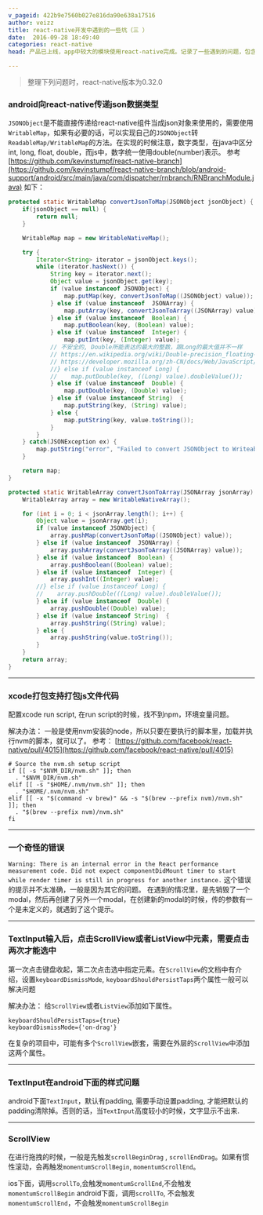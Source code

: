 ```yaml
---
v_pageid: 422b9e7560b027e816da90e638a17516
author: veizz
title: react-native开发中遇到的一些坑（三 ）
date:  2016-09-28 18:49:40
categories: react-native
head: 产品已上线，app中较大的模块使用react-native完成。记录了一些遇到的问题，包含android向react-native模块传递数据，android和ios下样式区别，等

---
```


> 整理下列问题时，react-native版本为0.32.0

### android向react-native传递json数据类型

`JSONObject`是不能直接传递给react-native组件当成json对象来使用的，需要使用`WritableMap`，如果有必要的话，可以实现自己的`JSONObject`转`ReadableMap/WritableMap`的方法。在实现的时候注意，数字类型，在java中区分int, long, float, double，而js中，数字统一使用double(number)表示。
参考[https://github.com/kevinstumpf/react-native-branch](https://github.com/kevinstumpf/react-native-branch/blob/android-support/android/src/main/java/com/dispatcher/rnbranch/RNBranchModule.java)
如下：

```java
protected static WritableMap convertJsonToMap(JSONObject jsonObject) {
    if(jsonObject == null) {
        return null;
    }

    WritableMap map = new WritableNativeMap();

    try {
        Iterator<String> iterator = jsonObject.keys();
        while (iterator.hasNext()) {
            String key = iterator.next();
            Object value = jsonObject.get(key);
            if (value instanceof JSONObject) {
                map.putMap(key, convertJsonToMap((JSONObject) value));
            } else if (value instanceof  JSONArray) {
                map.putArray(key, convertJsonToArray((JSONArray) value));
            } else if (value instanceof  Boolean) {
                map.putBoolean(key, (Boolean) value);
            } else if (value instanceof  Integer) {
                map.putInt(key, (Integer) value);
            // 不安全的, Double所能表达的最大的整数，跟Long的最大值并不一样
            // https://en.wikipedia.org/wiki/Double-precision_floating-point_format
            // https://developer.mozilla.org/zh-CN/docs/Web/JavaScript/Reference/Global_Objects/Number/MAX_SAFE_INTEGER
            //} else if (value instanceof Long) {
            //    map.putDouble(key, ((Long) value).doubleValue());
            } else if (value instanceof  Double) {
                map.putDouble(key, (Double) value);
            } else if (value instanceof String)  {
                map.putString(key, (String) value);
            } else {
                map.putString(key, value.toString());
            }
        }
    } catch(JSONException ex) {
        map.putString("error", "Failed to convert JSONObject to WriteableMap: " + ex.getMessage());
    }

    return map;
}

protected static WritableArray convertJsonToArray(JSONArray jsonArray) throws JSONException {
    WritableArray array = new WritableNativeArray();

    for (int i = 0; i < jsonArray.length(); i++) {
        Object value = jsonArray.get(i);
        if (value instanceof JSONObject) {
            array.pushMap(convertJsonToMap((JSONObject) value));
        } else if (value instanceof  JSONArray) {
            array.pushArray(convertJsonToArray((JSONArray) value));
        } else if (value instanceof  Boolean) {
            array.pushBoolean((Boolean) value);
        } else if (value instanceof  Integer) {
            array.pushInt((Integer) value);
        //} else if (value instanceof Long) {
        //    array.pushDouble(((Long) value).doubleValue());
        } else if (value instanceof  Double) {
            array.pushDouble((Double) value);
        } else if (value instanceof String)  {
            array.pushString((String) value);
        } else {
            array.pushString(value.toString());
        }
    }
    return array;
}
```

- - -

### xcode打包支持打包js文件代码

配置xcode run script, 在run script的时候，找不到npm，环境变量问题。

解决办法：
一般是使用nvm安装的node，所以只要在要执行的脚本里，加载并执行nvm的脚本，就可以了。
参考： [https://github.com/facebook/react-native/pull/4015](https://github.com/facebook/react-native/pull/4015)

```shell
# Source the nvm.sh setup script
if [[ -s "$NVM_DIR/nvm.sh" ]]; then
  . "$NVM_DIR/nvm.sh"
elif [[ -s "$HOME/.nvm/nvm.sh" ]]; then
  . "$HOME/.nvm/nvm.sh"
elif [[ -x "$(command -v brew)" && -s "$(brew --prefix nvm)/nvm.sh" ]]; then
  . "$(brew --prefix nvm)/nvm.sh"
fi
```

- - -

### 一个奇怪的错误

`Warning: There is an internal error in the React performance measurement code. Did not expect componentDidMount timer to start while render timer is still in progress for another instance.`
这个错误的提示并不太准确，一般是因为其它的问题。
在遇到的情况里，是先销毁了一个modal，然后再创建了另外一个modal，在创建新的modal的时候，传的参数有一个是未定义的，就遇到了这个提示。

- - -

### TextInput输入后，点击ScrollView或者ListView中元素，需要点击两次才能选中

第一次点击键盘收起，第二次点击选中指定元素。在`ScrollView`的文档中有介绍，设置`keyboardDismissMode`, `keyboardShouldPersistTaps`两个属性一般可以解决问题

解决办法：
给`ScrollView`或者`ListView`添加如下属性。

```
keyboardShouldPersistTaps={true}
keyboardDismissMode={'on-drag'}
```

在复杂的项目中，可能有多个`ScrollView`嵌套，需要在外层的`ScrollView`中添加这两个属性。

- - -

### TextInput在android下面的样式问题

android下面`TextInput`，默认有padding, 需要手动设置padding, 才能把默认的padding清除掉。否则的话，当`TextInput`高度较小的时候，文字显示不出来.

- - -

### ScrollView

在进行拖拽的时候，一般是先触发`scrollBeginDrag` , `scrollEndDrag`。如果有惯性滚动，会再触发`momentumScrollBegin`, `momentumScrollEnd`。

ios下面，调用`scrollTo`,会触发`momentumScrollEnd`,不会触发 `momentumScrollBegin`
android下面，调用`scrollTo`, 不会触发`momentumScrollEnd`，不会触发`momentumScrollBegin`

